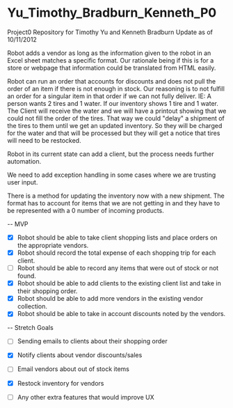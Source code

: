 # Yu_Timothy_Bradburn_Kenneth_P0
Project0 Repository for Timothy Yu and Kenneth Bradburn
Update as of 10/11/2012

Robot adds a vendor as long as the information given to the robot in an Excel sheet matches a specific format. Our rationale being if this is for a store or webpage that information could be translated from HTML easily.

Robot can run an order that accounts for discounts and does not pull the order of an item if there is not enough in stock. Our reasoning is to not fulfill an order for a singular item in that order if we can not fully deliver. IE: A person wants 2 tires and 1 water. If our inventory shows 1 tire and 1 water. The Client will receive the water and we will have a printout showing that we could not fill the order of the tires. That way we could "delay" a shipment of the tires to them until we get an updated inventory. So they will be charged for the water and that will be processed but they will get a notice that tires will need to be restocked.

Robot in its current state can add a client, but the process needs further automation.

We need to add exception handling in some cases where we are trusting user input.

There is a method for updating the inventory now with a new shipment. The format has to account for items that we are not getting in and they have to be represented with a 0 number of incoming products.


-- MVP
- [x] Robot should be able to take client shopping lists and place orders on the appropriate vendors.
- [x] Robot should record the total expense of each shopping trip for each client.
- [ ] Robot should be able to record any items that were out of stock or not found.
- [x] Robot should be able to add clients to the existing client list and take in their shopping order.
- [x] Robot should be able to add more vendors in the existing vendor collection.
- [x] Robot should be able to take in account discounts noted by the vendors.

-- Stretch Goals
- [ ] Sending emails to clients about their shopping order
- [x] Notify clients about vendor discounts/sales
- [ ] Email vendors about out of stock items
- [x] Restock inventory for vendors
- [ ] Any other extra features that would improve UX

